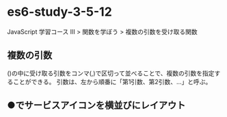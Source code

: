 # es6-study-3-5-12

JavaScript 学習コース III > 関数を学ぼう > 複数の引数を受け取る関数

## 複数の引数
()の中に受け取る引数をコンマ(,)で区切って並べることで、複数の引数を指定することができる。
引数は、左から順番に「第1引数、第2引数、...」と呼ぶ。

## ●でサービスアイコンを横並びにレイアウト
